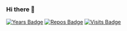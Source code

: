 ### Hi there 👋

 [![Years Badge](https://badges.pufler.dev/years/ShowMeYourSkil)](https://progen-bot.de)
 [![Repos Badge](https://badges.pufler.dev/repos/ShowMeYourSkil)](https://progen-bot.de)
 [![Visits Badge](https://badges.pufler.dev/visits/ShowMeYourSkil/ShowMeYourSkil)](https://progen-bot.de)
 




<!--
**ShowMeYourSkil/ShowMeYourSkil** is a ✨ _special_ ✨ repository because its `README.md` (this file) appears on your GitHub profile.

Here are some ideas to get you started:

- 🔭 I’m currently working on ...
- 🌱 I’m currently learning ...
- 👯 I’m looking to collaborate on ...
- 🤔 I’m looking for help with ...
- 💬 Ask me about ...
- 📫 How to reach me: ...
- 😄 Pronouns: ...
- ⚡ Fun fact: ...
-->
